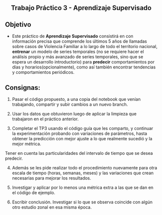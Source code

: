 <html>
  <h2 align="center";>
  Trabajo Práctico 3 - Aprendizaje Supervisado
  </h2>
</html>


## Objetivo

- Este práctico de **Aprendizaje Supervisado** consistirá en
con información precisa que comprende los últimos 5 años de llamadas sobre casos de Violencia Familiar a lo largo de todo el territorio nacional, **entrenar** un modelo de series temporales (no se requiere hacer el análisis propio y más avanzado de series temporales, sino que se espera un desarrollo
introductorio) para **predecir** comportamientos por días y
horarios(opcionalmente), como así también encontrar tendencias y
comportamientos periódicos.

## Consignas:

1. Pasar el código propuesto, a una copia del notebook que venían
trabajando, compartir y subir cambios a un nuevo branch.

2. Usar los datos que obtuvieron luego de aplicar la limpieza que
trabajaron en el práctico anterior.

3. Completar el TP3 usando el código guía que les comparto, y
continuar la experimentación probando con variaciones de parámetros,
hasta obtener la predicción con mejor ajuste a lo que realmente sucedió
y la mejor métrica.

Tener en cuenta las particularidades del intervalo de tiempo que se
desea predecir.

4. Además se les pide realizar todo el procedimiento nuevamente para
otra escala de tiempo (horas, semanas, meses) y las variaciones que
crean necesarias para mejorar los resultados.

5. Investigar y aplicar por lo menos una métrica extra a las que se dan
en el código de ejemplo.

6. Escribir conclusión. Investigar si lo que se observa coincide con algún otro estudio zonal en esa misma época.